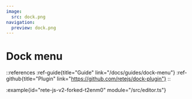 ```yaml
---
image:
  src: dock.png
navigation:
  preview: dock.png
---
```


# Dock menu

::references
:ref-guide{title="Guide" link="/docs/guides/dock-menu"}
:ref-github{title="Plugin" link="https://github.com/retejs/dock-plugin"}
::

:example{id="rete-js-v2-forked-t2enm0" module="/src/editor.ts"}
